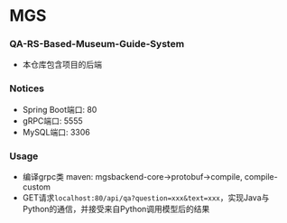 # MGS

### QA-RS-Based-Museum-Guide-System
- 本仓库包含项目的后端

### Notices
- Spring Boot端口: 80
- gRPC端口: 5555
- MySQL端口: 3306

### Usage
- 编译grpc类 maven: mgsbackend-core->protobuf->compile, compile-custom
- GET请求`localhost:80/api/qa?question=xxx&text=xxx`，实现Java与Python的通信，并接受来自Python调用模型后的结果